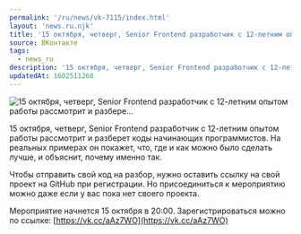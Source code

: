 ```yaml
---
permalink: '/ru/news/vk-7115/index.html'
layout: 'news.ru.njk'
title: '15 октября, четверг, Senior Frontend разработчик с 12-летним опытом работы рассмотрит и разбере…'
source: ВКонтакте
tags:
  - news_ru
description: '15 октября, четверг, Senior Frontend разработчик с 12-летним опытом работы рассмотрит и разбере…'
updatedAt: 1602511260
---
```

![15 октября, четверг, Senior Frontend разработчик с 12-летним опытом работы рассмотрит и разбере…](https://sun9-2.userapi.com/impg/pZKXqDtPYXJfmHpzIivmd3NRBF7mXtmjlaD0Vw/4b-jhZDgOKw.jpg?size=1280x915&quality=96&sign=b6b2901d12a3305e8a7de11620124e0a&c_uniq_tag=OWOgxS_3rHwEFcyiiqZ9fC6l5xGQA0Vo7bxFdyK6I6U&type=album)

15 октября, четверг, Senior Frontend разработчик с 12-летним опытом работы рассмотрит и разберет коды начинающих программистов. На реальных примерах он покажет, что, где и как можно было сделать лучше, и объяснит, почему именно так.

Чтобы отправить свой код на разбор, нужно оставить ссылку на свой проект на GitHub при регистрации. Но присоединиться к мероприятию можно даже если у вас пока нет своего проекта.

Мероприятие начнется 15 октября в 20:00. Зарегистрироваться можно по ссылке: [https://vk.cc/aAz7WO](https://vk.cc/aAz7WO)
